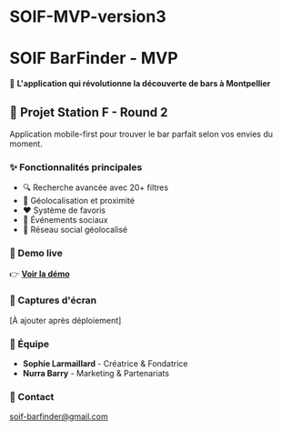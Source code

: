 # SOIF-MVP-version3
# SOIF BarFinder - MVP

🍷 **L'application qui révolutionne la découverte de bars à Montpellier**

## 🎯 Projet Station F - Round 2

Application mobile-first pour trouver le bar parfait selon vos envies du moment.

### ✨ Fonctionnalités principales
- 🔍 Recherche avancée avec 20+ filtres
- 📍 Géolocalisation et proximité
- ❤️ Système de favoris
- 🎉 Événements sociaux
- 👥 Réseau social géolocalisé

### 🚀 Demo live
👉 **[Voir la démo](https://soif-barfinder-mvp.vercel.app)**

### 📱 Captures d'écran
[À ajouter après déploiement]

### 👥 Équipe
- **Sophie Larmaillard** - Créatrice & Fondatrice
- **Nurra Barry** - Marketing & Partenariats

### 📧 Contact
soif-barfinder@gmail.com
